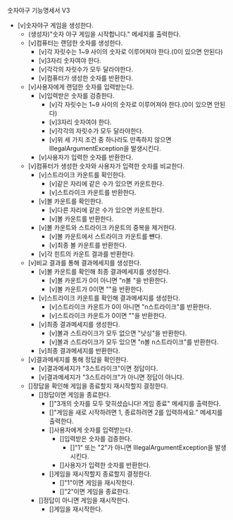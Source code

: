 숫자야구 기능명세서 V3

- [v]숫자야구 게임을 생성한다.
    - (생성자)"숫자 야구 게임을 시작합니다." 메세지를 출력한다.
    - [v]컴퓨터는 랜덤한 숫자를 생성한다.
        - [v]각 자릿수는 1~9 사이의 숫자로 이루어져야 한다.(0이 있으면 안된다)
        - [v]3자리 숫자여야 한다.
        - [v]각각의 자릿수가 모두 달라야한다.
        - [v]컴퓨터가 생성한 숫자를 반환한다.
    - [v]사용자에게 랜덤한 숫자를 입력받는다.
        - [v]입력받은 숫자를 검증한다.
            - [v]각 자릿수는 1~9 사이의 숫자로 이루어져야 한다.(0이 있으면 안된다)
            - [v]3자리 숫자여야 한다.
            - [v]각각의 자릿수가 모두 달라야한다.
            - [v]위 세 가지 조건 중 하나라도 만족하지 않으면 IllegalArgumentException을 발생시킨다.
        - [v]사용자가 입력한 숫자를 반환한다.
    - [v]컴퓨터가 생성한 숫자와 사용자가 입력한 숫자를 비교한다.
        - [v]스트라이크 카운트를 확인한다.
            - [v]같은 자리에 같은 수가 있으면 카운트한다.
            - [v]스트라이크 카운트를 반환한다.
        - [v]볼 카운트를 확인한다.
            - [v]다른 자리에 같은 수가 있으면 카운트한다.
            - [v]볼 카운트를 반환한다.
        - [v]볼 카운트와 스트라이크 카운트의 중복을 제거한다.
            - [v]볼 카운트에서 스트라이크 카운트를 뺸다.
            - [v]최종 볼 카운트를 반환한다.
        - [v]각 힌트의 카운트 결과를 반환한다.
    - [v]비교 결과를 통해 결과메세지를 생성한다.
        - [v]볼 카운트를 확인해 최종 결과메세지를 생성한다.
            - [v]볼 카운트가 0이 아니면 "n볼 "을 반환한다.
            - [v]볼 카운트가 0이면 ""을 반환한다.
        - [v]스트라이크 카운트를 확인해 결과메세지를 생성한다.
            - [v]스트라이크 카운트가 0이 아니면 "n스트라이크"를 반환한다.
            - [v]스트라이크 카운트가 0이면 ""을 반환한다.
        - [v]최종 결과메세지를 생성한다.
            - [v]볼과 스트라이크가 모두 없으면 "낫싱"을 반환한다.
            - [v]볼과 스트라이크가 모두 있으면 "n볼 n스트라이크"를 반환한다.
        - [v]최종 결과메세지를 반환한다.
    - [v]결과메세지를 통해 정답을 확인한다.
        - [v]결과메세지가 "3스트라이크"이면 정답이다.
        - [v]결과메세지가 "3스트라이크"가 아니면 정답이 아니다.
    - []정답을 확인해 게임을 종료할지 재시작할지 결정한다.
        - []정답이면 게임을 종료한다.
            - []"3개의 숫자를 모두 맞히셨습니다! 게임 종료" 메세지를 출력한다.
            - []"게임을 새로 시작하려면 1, 종료하려면 2를 입력하세요." 메세지를 출력한다.
            - []사용자에게 숫자를 입력받는다.
                - []입력받은 숫자를 검증한다.
                    - []"1" 또는 "2"가 아니면 IllegalArgumentException을 발생시킨다.
                - []사용자가 입력한 숫자를 반환한다.
            - []게임을 재시작할지 종료할지 결정한다.
                - []"1"이면 게임을 재시작한다.
                - []"2"이면 게임을 종료한다.
        - []정답이 아니면 게임을 재시작한다.
            - []게임을 재시작한다.